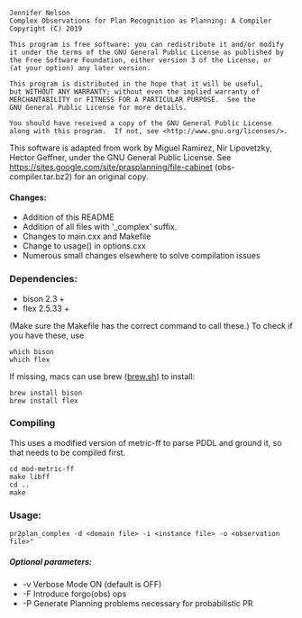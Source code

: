 

    Jennifer Nelson
    Complex Observations for Plan Recognition as Planning: A Compiler
    Copyright (C) 2019

    This program is free software: you can redistribute it and/or modify
    it under the terms of the GNU General Public License as published by
    the Free Software Foundation, either version 3 of the License, or
    (at your option) any later version.

    This program is distributed in the hope that it will be useful,
    but WITHOUT ANY WARRANTY; without even the implied warranty of
    MERCHANTABILITY or FITNESS FOR A PARTICULAR PURPOSE.  See the
    GNU General Public License for more details.

    You should have received a copy of the GNU General Public License
    along with this program.  If not, see <http://www.gnu.org/licenses/>.

This software is adapted from work by Miguel Ramirez, Nir Lipovetzky, Hector Geffner, under the GNU General Public License. See https://sites.google.com/site/prasplanning/file-cabinet (obs-compiler.tar.bz2) for an original copy.
#### Changes:
- Addition of this README
- Addition of all files with '_complex' suffix.
- Changes to main.cxx and Makefile
- Change to usage() in options.cxx
- Numerous small changes elsewhere to solve compilation issues




### Dependencies:
- bison 2.3 +
- flex 2.5.33 +

(Make sure the Makefile has the correct command to call these.)
To check if you have these, use
```
which bison
which flex
```
If missing, macs can use brew ([brew.sh](https://brew.sh)) to install:
```
brew install bison
brew install flex
```

### Compiling
This uses a modified version of metric-ff to parse PDDL and ground it, so that needs to be compiled first.

```
cd mod-metric-ff
make libff
cd ..
make

```

### Usage:
```
pr2plan_complex -d <domain file> -i <instance file> -o <observation file>"
```
##### Optional parameters:
- -v         Verbose Mode ON (default is OFF)
- -F         Introduce forgo(obs) ops
- -P         Generate Planning problems necessary for probabilistic PR

